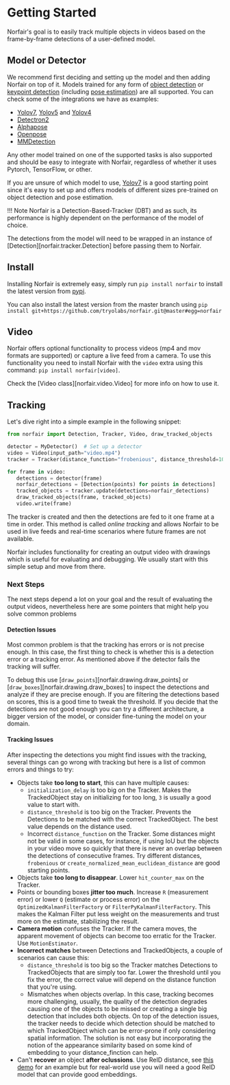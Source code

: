 # Getting Started

Norfair's goal is to easily track multiple objects in videos based on the frame-by-frame detections of a user-defined model.

## Model or Detector

We recommend first deciding and setting up the model and then adding Norfair on top of it.
Models trained for any form of [object detection](https://paperswithcode.com/task/object-detection) or [keypoint detection](https://paperswithcode.com/task/keypoint-detection) (including [pose estimation](https://paperswithcode.com/task/pose-estimation)) are all supported. You can check some of the integrations we have as examples:

- [Yolov7](https://github.com/tryolabs/norfair/tree/master/demos/yolov7), [Yolov5](https://github.com/tryolabs/norfair/tree/master/demos/yolov5) and [Yolov4](https://github.com/tryolabs/norfair/tree/master/demos/yolov4)
- [Detectron2](https://github.com/tryolabs/norfair/tree/master/demos/detectron2)
- [Alphapose](https://github.com/tryolabs/norfair/tree/master/demos/alphapose)
- [Openpose](https://github.com/tryolabs/norfair/tree/master/demos/openpose)
- [MMDetection](https://github.com/tryolabs/norfair/tree/master/demos/mmdetection)

Any other model trained on one of the supported tasks is also supported and should be easy to integrate with Norfair, regardless of whether it uses Pytorch, TensorFlow, or other.

If you are unsure of which model to use, [Yolov7](https://github.com/WongKinYiu/yolov7) is a good starting point since it's easy to set up and offers models of different sizes pre-trained on object detection and pose estimation.

!!! Note
    Norfair is a Detection-Based-Tracker (DBT) and as such, its performance is highly dependent on the performance of the model of choice.

The detections from the model will need to be wrapped in an instance of [Detection][norfair.tracker.Detection] before passing them to Norfair.

## Install

Installing Norfair is extremely easy, simply run `pip install norfair` to install the latest version from [pypi](https://pypi.org/project/norfair/).

You can also install the latest version from the master branch using `pip install git+https://github.com/tryolabs/norfair.git@master#egg=norfair`

## Video

Norfair offers optional functionality to process videos (mp4 and mov formats are supported) or capture a live feed from a camera.
To use this functionality you need to install Norfair with the `video` extra using this command: `pip install norfair[video]`.

Check the [Video class][norfair.video.Video] for more info on how to use it.

## Tracking

Let's dive right into a simple example in the following snippet:

``` python
from norfair import Detection, Tracker, Video, draw_tracked_objects

detector = MyDetector()  # Set up a detector
video = Video(input_path="video.mp4")
tracker = Tracker(distance_function="frobenious", distance_threshold=100)

for frame in video:
   detections = detector(frame)
   norfair_detections = [Detection(points) for points in detections]
   tracked_objects = tracker.update(detections=norfair_detections)
   draw_tracked_objects(frame, tracked_objects)
   video.write(frame)
```

The tracker is created and then the detections are fed to it one frame at a time in order. This method is called _online tracking_ and allows Norfair to be used in live feeds and real-time scenarios where future frames are not available.

Norfair includes functionality for creating an output video with drawings which is useful for evaluating and debugging. We usually start with this simple setup and move from there.

### Next Steps

The next steps depend a lot on your goal and the result of evaluating the output videos, nevertheless here are some pointers that might help you solve common problems

#### Detection Issues

Most common problem is that the tracking has errors or is not precise enough. In this case, the first thing to check is whether this is a detection error or a tracking error. As mentioned above if the detector fails the tracking will suffer.

To debug this use [`draw_points`][norfair.drawing.draw_points] or [`draw_boxes`][norfair.drawing.draw_boxes] to inspect the detections and analyze if they are precise enough. If you are filtering the detections based on scores, this is a good time to tweak the threshold. If you decide that the detections are not good enough you can try a different architecture, a bigger version of the model, or consider fine-tuning the model on your domain.


#### Tracking Issues

After inspecting the detections you might find issues with the tracking, several things can go wrong with tracking but here is a list of common errors and things to try:

- Objects take **too long to start**, this can have multiple causes:
    - `initialization_delay` is too big on the Tracker. Makes the TrackedObject stay on initializing for too long, `3` is usually a good value to start with.
    - `distance_threshold` is too big on the Tracker. Prevents the Detections to be matched with the correct TrackedObject. The best value depends on the distance used.
    - Incorrect `distance_function` on the Tracker. Some distances might not be valid in some cases, for instance, if using IoU but the objects in your video move so quickly that there is never an overlap between the detections of consecutive frames. Try different distances, `frobenious` or `create_normalized_mean_euclidean_distance` are good starting points.
- Objects take **too long to disappear**. Lower `hit_counter_max` on the Tracker.
- Points or bounding boxes **jitter too much**. Increase `R` (measurement error) or lower `Q` (estimate or process error) on the `OptimizedKalmanFilterFactory` or `FilterPyKalmanFilterFactory`. This makes the Kalman Filter put less weight on the measurements and trust more on the estimate, stabilizing the result.
- **Camera motion** confuses the Tracker. If the camera moves, the apparent movement of objects can become too erratic for the Tracker. Use `MotionEstimator`.
- **Incorrect matches** between Detections and TrackedObjects, a couple of scenarios can cause this:
    - `distance_threshold` is too big so the Tracker matches Detections to TrackedObjects that are simply too far. Lower the threshold until you fix the error, the correct value will depend on the distance function that you're using.
    - Mismatches when objects overlap. In this case, tracking becomes more challenging, usually, the quality of the detection degrades causing one of the objects to be missed or creating a single big detection that includes both objects. On top of the detection issues, the tracker needs to decide which detection should be matched to which TrackedObject which can be error-prone if only considering spatial information. The solution is not easy but incorporating the notion of the appearance similarity based on some kind of embedding to your distance_finction can help.
- Can't **recover** an object **after oclussions**. Use ReID distance, see [this demo](TODO) for an example but for real-world use you will need a good ReID model that can provide good embeddings.
